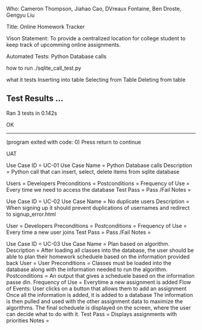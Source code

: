 Who: Cameron Thompson, Jiahao Cao, DVreaux Fontaine, Ben Droste, Gengyu Liu

Title: Online Homework Tracker

Vison Statement: To provide a centralized location for college student to keep track of upcomming online assignments.

Automated Tests:
Python Database calls

how to run
./sqlite_call_test.py

what it tests
Inserting into table
Selecting from Table
Deleting from table

Test Results
...
----------------------------------------------------------------------
Ran 3 tests in 0.142s

OK


------------------
(program exited with code: 0)
Press return to continue


UAT

Use Case ID = UC-01
Use Case Name = Python Database calls
Description = Python call that can insert, select, delete items from sqlite database

Users = Developers
Preconditions = 
Postconditions = 
Frequency of Use = Every time we need to access the database
Test Pass = Pass /Fail
Notes = 

Use Case ID = UC-02
Use Case Name = No duplicate users
Description = When signing up it should prevent duplications of usernames and redirect to signup_error.html

User = Developers
Preconditions =
Postconditions =
Frequency of Use = Every time a new user joins
Test Pass = Pass /Fail
Notes =

Use Case ID = UC-03
Use Case Name = Plan based on algorithm.
Description = After loading all classes into the database, the user should be able to plan their homework scheduele based on the information provided back
User = User
Preconditions = Classes must be loaded into the database along with the information needed to run the algorithm. 
Postconditions = An output that gives a scheduele based on the information passe din. 
Frequency of Use = Everytime a new assignment is added 
Flow of Events: 
User clicks on a button that allows them to add an assignment 
Once all the information is added, it is added to a database
The information is then pulled and used with the other assignment data to maximize the algorithms. 
The final scheduele is displayed on the screen, where the user can decide what to do with it. 
Test Pass = Displays assignments with priorities 
Notes = 



